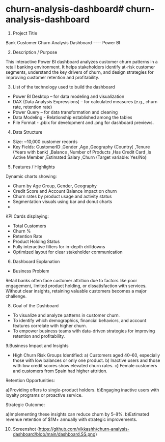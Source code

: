 # churn-analysis-dashboard# churn-analysis-dashboard

1. Project Title

Bank Customer Churn Analysis Dashboard ---- Power BI

2. Description / Purpose

This interactive Power BI dashboard analyzes customer churn patterns in a retail banking environment. It helps stakeholders identify at-risk customer segments, understand the key drivers of churn, and design strategies for improving customer retention and profitability.

3. List of the technology used to build the dashboard

- Power BI Desktop – for data modeling and visualization
- DAX (Data Analysis Expressions) – for calculated measures (e.g., churn rate, retention rate)
- Power Query – for data transformation and cleaning
- Data Modeling - Relationship established among the tables
- File Format - .pbix for development and .png for dashboard previews.

4. Data Structure
- Size: ~10,000 customer records
- Key Fields:
CustomerID ,Gender ,Age ,Geography (Country) ,Tenure (Years with bank) ,Balance ,Number of Products ,Has Credit Card ,Is Active Member ,Estimated Salary ,Churn (Target variable: Yes/No)

5. Features / Highlights

Dynamic charts showing:
- Churn by Age Group, Gender, Geography
- Credit Score and Account Balance impact on churn
- Churn rates by product usage and activity status
- Segmentation visuals using bar and donut charts
- 
KPI Cards displaying:
- Total Customers
- Churn %
- Retention Rate
- Product Holding Status
- Fully interactive filters for in-depth drilldowns
- Optimized layout for clear stakeholder communication

6. Dashboard Explanation

- Business Problem

Retail banks often face customer attrition due to factors like poor engagement, limited product holding, or dissatisfaction with services. Without clear insights, retaining valuable customers becomes a major challenge.

8. Goal of the Dashboard
   
- To visualize and analyze patterns in customer churn.
- To identify which demographics, financial behaviors, and account features correlate with higher churn.
- To empower business teams with data-driven strategies for improving retention and profitability.

9.Business Impact and Insights

- High Churn Risk Groups Identified:
a) Customers aged 40–60, especially those with low balances or only one product.
b) Inactive users and those with low credit scores show elevated churn rates.
c) Female customers and customers from Spain had higher attrition.

Retention Opportunities:

a)Providing offers to single-product holders.
b)Engaging inactive users with loyalty programs or proactive service.

Strategic Outcome:

a)Implementing these insights can reduce churn by 5–8%.
b)Estimated revenue retention of $1M+ annually with strategic improvements.

10. Screenshot
 (https://github.com/vikkashh/churn-analysis-dashboard/blob/main/dashboard.SS.png)
